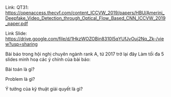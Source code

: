 
Link: QT31: 
https://openaccess.thecvf.com/content_ICCVW_2019/papers/HBU/Amerini_Deepfake_Video_Detection_through_Optical_Flow_Based_CNN_ICCVW_2019_paper.pdf

Link Slide: 
https://drive.google.com/file/d/1HkzWOZOBin8310I5qYUfJvOuj2Nq_Zk-/view?usp=sharing



Bài báo trong hội nghị chuyên ngành rank A, từ 2017 trở lại đây Làm tối đa 5 slides minh hoạ các ý chính của bài báo:

Bài toán là gì?

Problem là gì?

Ý tưởng của kỹ thuật giải quyết là gì? 
